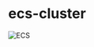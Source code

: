 # ecs-cluster

![ECS](https://github.com/sogyals429/ecs-cluster/workflows/ECS/badge.svg?branch=master)
